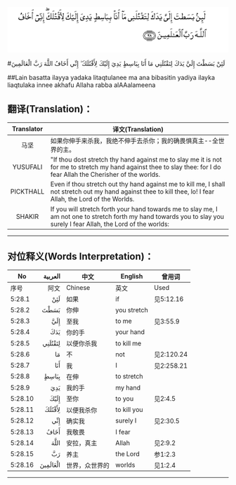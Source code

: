 ![005:028](images/005_028.gif)

#لَئِنْ بَسَطْتَ إِلَيَّ يَدَكَ لِتَقْتُلَنِي مَا أَنَا بِبَاسِطٍ يَدِيَ إِلَيْكَ لِأَقْتُلَكَ ۖ إِنِّي أَخَافُ اللَّهَ رَبَّ الْعَالَمِينَ 

##Lain basatta ilayya yadaka litaqtulanee ma ana bibasitin yadiya ilayka liaqtulaka innee akhafu Allaha rabba alAAalameena 

## 翻译(Translation)：

| Translator | 译文(Translation)                                            |
| :--------: | ------------------------------------------------------------ |
|    马坚    | 如果你伸手来杀我，我绝不伸手去杀你；我的确畏惧真主--全世界的主。 |
|  YUSUFALI  | "If thou dost stretch thy hand against me to slay me it is not for me to stretch my hand against thee to slay thee: for I do fear Allah the Cherisher of the worlds. |
| PICKTHALL  | Even if thou stretch out thy hand against me to kill me, I shall not stretch out my hand against thee to kill thee, lo! I fear Allah, the Lord of the Worlds. |
|   SHAKIR   | If you will stretch forth your hand towards me to slay me, I am not one to stretch forth my hand towards you to slay you surely I fear Allah, the Lord of the worlds: |

---

## 对位释义(Words Interpretation)：

| No   | العربية | 中文    | English | 曾用词 |
| ---- | ------: | ------- | ------- | ------ |
| 序号 |    阿文 | Chinese | 英文    | Used   |
| 5:28.1  | لَئِنْ      | 如果           | if          | 见5:12.16  |
| 5:28.2  | بَسَطْتَ     | 你伸           | you stretch |            |
| 5:28.3  | إِلَيَّ      | 至我           | to me       | 见3:55.9   |
| 5:28.4  | يَدَكَ      | 你的手         | your hand   |            |
| 5:28.5  | لِتَقْتُلَنِي  | 以便你杀我     | to kill me  |            |
| 5:28.6  | مَا       | 不             | not         | 见2:120.24 |
| 5:28.7  | أَنَا      | 我             | I           | 见2:258.21 |
| 5:28.8  | بِبَاسِطٍ    | 在伸           | to stretch  |            |
| 5:28.9  | يَدِيَ      | 我的手         | my hand     |            |
| 5:28.10 | إِلَيْكَ     | 至你           | to you      | 见2:4.5    |
| 5:28.11 | لِأَقْتُلَكَ   | 以便我杀你     | to kill you |            |
| 5:28.12 | إِنِّي      | 确实我         | surely I    | 见2:30.5   |
| 5:28.13 | أَخَافُ     | 我敬畏         | I fear      |            |
| 5:28.14 | اللَّهَ     | 安拉，真主     | Allah       | 见2:9.2 |
| 5:28.15 | رَبَّ       | 养主           | the Lord    | 参1:2.3    |
| 5:28.16 | الْعَالَمِينَ | 世界，众世界的 | worlds      | 见1:2.4    |

---
